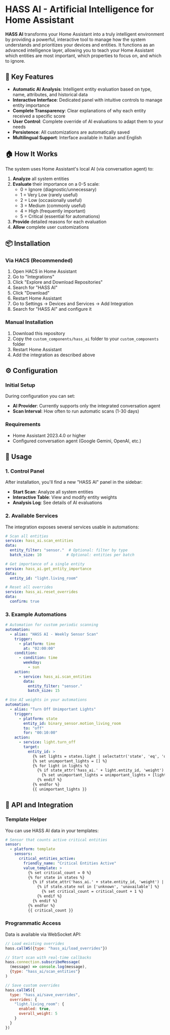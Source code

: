 # HASS AI - Artificial Intelligence for Home Assistant

**HASS AI** transforms your Home Assistant into a truly intelligent environment by providing a powerful, interactive tool to manage how the system understands and prioritizes your devices and entities. It functions as an advanced intelligence layer, allowing you to teach your Home Assistant which entities are most important, which properties to focus on, and which to ignore.

## 🚀 Key Features

- **Automatic AI Analysis**: Intelligent entity evaluation based on type, name, attributes, and historical data
- **Interactive Interface**: Dedicated panel with intuitive controls to manage entity importance  
- **Complete Transparency**: Clear explanations of why each entity received a specific score
- **User Control**: Complete override of AI evaluations to adapt them to your needs
- **Persistence**: All customizations are automatically saved
- **Multilingual Support**: Interface available in Italian and English

## 🏠 How It Works

The system uses Home Assistant's local AI (via conversation agent) to:

1. **Analyze** all system entities
2. **Evaluate** their importance on a 0-5 scale:
   - 0 = Ignore (diagnostic/unnecessary)
   - 1 = Very Low (rarely useful)
   - 2 = Low (occasionally useful) 
   - 3 = Medium (commonly useful)
   - 4 = High (frequently important)
   - 5 = Critical (essential for automations)
3. **Provide** detailed reasons for each evaluation
4. **Allow** complete user customizations

## 📦 Installation

### Via HACS (Recommended)

1. Open HACS in Home Assistant
2. Go to "Integrations"
3. Click "Explore and Download Repositories"
4. Search for "HASS AI"
5. Click "Download"
6. Restart Home Assistant
7. Go to Settings → Devices and Services → Add Integration
8. Search for "HASS AI" and configure it

### Manual Installation

1. Download this repository
2. Copy the `custom_components/hass_ai` folder to your `custom_components` folder
3. Restart Home Assistant
4. Add the integration as described above

## ⚙️ Configuration

### Initial Setup

During configuration you can set:

- **AI Provider**: Currently supports only the integrated conversation agent
- **Scan Interval**: How often to run automatic scans (1-30 days)

### Requirements

- Home Assistant 2023.4.0 or higher
- Configured conversation agent (Google Gemini, OpenAI, etc.)

## 🎯 Usage

### 1. Control Panel

After installation, you'll find a new "HASS AI" panel in the sidebar:

- **Start Scan**: Analyze all system entities
- **Interactive Table**: View and modify entity weights
- **Analysis Log**: See details of AI evaluations

### 2. Available Services

The integration exposes several services usable in automations:

```yaml
# Scan all entities
service: hass_ai.scan_entities
data:
  entity_filter: "sensor."  # Optional: filter by type
  batch_size: 10           # Optional: entities per batch

# Get importance of a single entity
service: hass_ai.get_entity_importance  
data:
  entity_id: "light.living_room"

# Reset all overrides
service: hass_ai.reset_overrides
data:
  confirm: true
```

### 3. Example Automations

```yaml
# Automation for custom periodic scanning
automation:
  - alias: "HASS AI - Weekly Sensor Scan"
    trigger:
      - platform: time
        at: "02:00:00"
    condition:
      - condition: time
        weekday:
          - sun
    action:
      - service: hass_ai.scan_entities
        data:
          entity_filter: "sensor."
          batch_size: 15

# Use AI weights in your automations
automation:
  - alias: "Turn Off Unimportant Lights"
    trigger:
      - platform: state
        entity_id: binary_sensor.motion_living_room
        to: "off"
        for: "00:10:00"
    action:
      - service: light.turn_off
        target:
          entity_id: >
            {% set lights = states.light | selectattr('state', 'eq', 'on') | list %}
            {% set unimportant_lights = [] %}
            {% for light in lights %}
              {% if state_attr('hass_ai.' + light.entity_id, 'weight') | int < 3 %}
                {% set unimportant_lights = unimportant_lights + [light.entity_id] %}
              {% endif %}
            {% endfor %}
            {{ unimportant_lights }}
```

## 🔧 API and Integration

### Template Helper

You can use HASS AI data in your templates:

```yaml
# Sensor that counts active critical entities
sensor:
  - platform: template
    sensors:
      critical_entities_active:
        friendly_name: "Critical Entities Active"
        value_template: >
          {% set critical_count = 0 %}
          {% for state in states %}
            {% if state_attr('hass_ai.' + state.entity_id, 'weight') | int >= 4 %}
              {% if state.state not in ['unknown', 'unavailable'] %}
                {% set critical_count = critical_count + 1 %}
              {% endif %}
            {% endif %}
          {% endfor %}
          {{ critical_count }}
```

### Programmatic Access

Data is available via WebSocket API:

```javascript
// Load existing overrides
hass.callWS({type: "hass_ai/load_overrides"})

// Start scan with real-time callbacks
hass.connection.subscribeMessage(
  (message) => console.log(message),
  {type: "hass_ai/scan_entities"}
)

// Save custom overrides
hass.callWS({
  type: "hass_ai/save_overrides", 
  overrides: {
    "light.living_room": {
      enabled: true,
      overall_weight: 5
    }
  }
})
```
